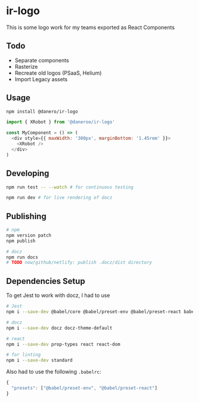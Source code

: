 # ir-logo

This is some logo work for my teams exported as React Components

## Todo

- Separate components
- Rasterize
- Recreate old logos (PSaaS, Helium)
- Import Legacy assets

## Usage

```bash
npm install @danero/ir-logo
```

```js
import { XRobot } from '@daneroo/ir-logo'

const MyComponent = () => (
  <div style={{ maxWidth: '300px', marginBottom: '1.45rem' }}>
    <XRobot />
  </div>
)
```

## Developing

```bash
npm run test -- --watch # for continuous testing

npm run dev # for live rendering of docz

```

## Publishing

```bash
# npm
npm version patch
npm publish

# docz
npm run docs
# TODO now/github/netlify: publish .docz/dist directory
```

## Dependencies Setup

To get Jest to work with docz, I had to use

```bash
# Jest
npm i --save-dev @babel/core @babel/preset-env @babel/preset-react babel-core@7.0.0-bridge.0 babel-jest jest react-test-renderer

# docz
npm i --save-dev docz docz-theme-default

# react
npm i --save-dev prop-types react react-dom

# for linting
npm i --save-dev standard
```

Also had to use the following `.babelrc`:

```js
{
  "presets": ["@babel/preset-env", "@babel/preset-react"]
}
```

